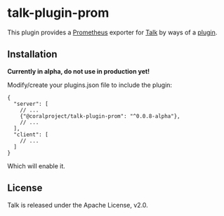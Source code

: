 # talk-plugin-prom

This plugin provides a [Prometheus](https://prometheus.io/) exporter for [Talk](https://github.com/coralproject/talk) by ways of a [plugin](https://docs.coralproject.net/talk/plugins/).

## Installation

**Currently in alpha, do not use in production yet!**

Modify/create your plugins.json file to include the plugin:

```
{
  "server": [
    // ...
    {"@coralproject/talk-plugin-prom": "^0.0.8-alpha"},
    // ...
  ],
  "client": [
    // ...
  ]
}
```

Which will enable it.

## License

Talk is released under the Apache License, v2.0.